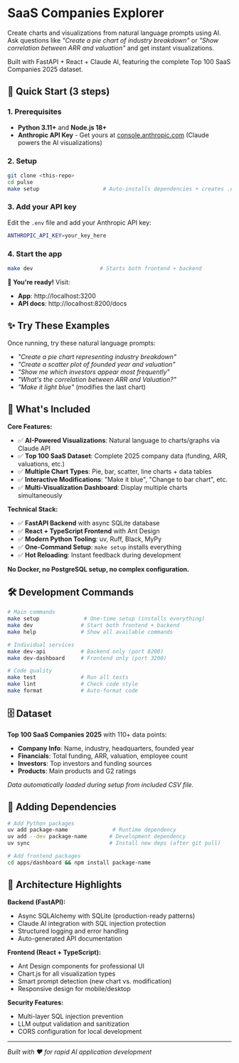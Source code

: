 # SaaS Companies Explorer

Create charts and visualizations from natural language prompts using AI. Ask questions like *"Create a pie chart of industry breakdown"* or *"Show correlation between ARR and valuation"* and get instant visualizations.

Built with FastAPI + React + Claude AI, featuring the complete Top 100 SaaS Companies 2025 dataset.

## 🚀 Quick Start (3 steps)

### 1. **Prerequisites**
- **Python 3.11+** and **Node.js 18+**
- **Anthropic API Key** - Get yours at [console.anthropic.com](https://console.anthropic.com) (Claude powers the AI visualizations)

### 2. **Setup**
```bash
git clone <this-repo>
cd pulse
make setup                    # Auto-installs dependencies + creates .env
```

### 3. **Add your API key**
Edit the `.env` file and add your Anthropic API key:
```bash
ANTHROPIC_API_KEY=your_key_here
```

### 4. **Start the app**
```bash
make dev                     # Starts both frontend + backend
```

**🎉 You're ready!** Visit:
- **App**: http://localhost:3200 
- **API docs**: http://localhost:8200/docs

## ✨ Try These Examples

Once running, try these natural language prompts:

- *"Create a pie chart representing industry breakdown"*
- *"Create a scatter plot of founded year and valuation"* 
- *"Show me which investors appear most frequently"*
- *"What's the correlation between ARR and Valuation?"*
- *"Make it light blue"* (modifies the last chart)

## 🎯 What's Included

**Core Features:**
- ✅ **AI-Powered Visualizations**: Natural language to charts/graphs via Claude API
- ✅ **Top 100 SaaS Dataset**: Complete 2025 company data (funding, ARR, valuations, etc.)
- ✅ **Multiple Chart Types**: Pie, bar, scatter, line charts + data tables
- ✅ **Interactive Modifications**: "Make it blue", "Change to bar chart", etc.
- ✅ **Multi-Visualization Dashboard**: Display multiple charts simultaneously

**Technical Stack:**
- ✅ **FastAPI Backend** with async SQLite database
- ✅ **React + TypeScript Frontend** with Ant Design
- ✅ **Modern Python Tooling**: uv, Ruff, Black, MyPy
- ✅ **One-Command Setup**: `make setup` installs everything
- ✅ **Hot Reloading**: Instant feedback during development

**No Docker, no PostgreSQL setup, no complex configuration.**

## 🛠️ Development Commands

```bash
# Main commands
make setup              # One-time setup (installs everything)
make dev               # Start both frontend + backend
make help              # Show all available commands

# Individual services  
make dev-api           # Backend only (port 8200)
make dev-dashboard     # Frontend only (port 3200)

# Code quality
make test              # Run all tests
make lint              # Check code style
make format            # Auto-format code
```

## 🗄️ Dataset

**Top 100 SaaS Companies 2025** with 110+ data points:
- **Company Info**: Name, industry, headquarters, founded year
- **Financials**: Total funding, ARR, valuation, employee count  
- **Investors**: Top investors and funding sources
- **Products**: Main products and G2 ratings

*Data automatically loaded during setup from included CSV file.*

## 🔧 Adding Dependencies

```bash
# Add Python packages
uv add package-name              # Runtime dependency
uv add --dev package-name       # Development dependency
uv sync                         # Install new deps (after git pull)

# Add frontend packages
cd apps/dashboard && npm install package-name
```

## 🚀 Architecture Highlights

**Backend (FastAPI):**
- Async SQLAlchemy with SQLite (production-ready patterns)
- Claude AI integration with SQL injection protection
- Structured logging and error handling
- Auto-generated API documentation

**Frontend (React + TypeScript):**
- Ant Design components for professional UI
- Chart.js for all visualization types  
- Smart prompt detection (new chart vs. modification)
- Responsive design for mobile/desktop

**Security Features:**
- Multi-layer SQL injection prevention
- LLM output validation and sanitization
- CORS configuration for local development

---

*Built with ❤️ for rapid AI application development*